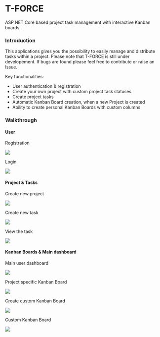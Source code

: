 # T-FORCE
ASP.NET Core based project task management with interactive Kanban boards.

<h3>Introduction</h3>

This applications gives you the possibility to easily manage and distribute tasks within a project.
Please note that T-FORCE is still under developement. If bugs are found please feel free to contribute or raise an Issue.

Key functionalities:
* User authentication & registration
* Create your own project with custom project task statuses
* Create project tasks
* Automatic Kanban Board creation, when a new Project is created
* Ability to create personal Kanban Boards with custom columns


<h3>Walkthrough</h3>

<h4>User</h4>

Registration

<img src="https://scontent-sof1-1.xx.fbcdn.net/v/t1.15752-9/146966769_1060010571172120_5615115576512901528_n.png?_nc_cat=110&ccb=2&_nc_sid=ae9488&_nc_ohc=ofhP5Mji4bsAX-LES26&_nc_ht=scontent-sof1-1.xx&oh=d4961c3ae7f90061d6d41d6126d41425&oe=60434849">

Login

<img src="https://scontent-sof1-1.xx.fbcdn.net/v/t1.15752-9/146976386_419357835964380_1996168783102563165_n.png?_nc_cat=106&ccb=2&_nc_sid=ae9488&_nc_ohc=M6X1N1JeKiQAX_OdnYV&_nc_ht=scontent-sof1-1.xx&oh=8962f7e91f9a584c1060548c03682f1c&oe=60430140">

<h4>Project & Tasks</h4>

Create new project

<img src="https://scontent-sof1-1.xx.fbcdn.net/v/t1.15752-9/147433412_1062458217607982_2526293258701046685_n.png?_nc_cat=111&ccb=2&_nc_sid=ae9488&_nc_ohc=lz-aSolsf84AX-cZTvc&_nc_ht=scontent-sof1-1.xx&oh=7da02ccea4047c0e7f5813128765a9bd&oe=60456C70">

Create new task

<img src="https://scontent-sof1-1.xx.fbcdn.net/v/t1.15752-9/147862138_1330469293953852_2964501676801908415_n.png?_nc_cat=102&ccb=2&_nc_sid=ae9488&_nc_ohc=sBqrdJU3TO8AX9NLXsS&_nc_ht=scontent-sof1-1.xx&oh=82c77bd971e702bf18114614d8b0257e&oe=6045AA42">

View the task

<img src="https://scontent-sof1-1.xx.fbcdn.net/v/t1.15752-9/146867459_915285525876142_5390701144888885125_n.png?_nc_cat=108&ccb=2&_nc_sid=ae9488&_nc_ohc=E3w_5Rq1FiIAX_ov69v&_nc_ht=scontent-sof1-1.xx&oh=394f839edff70fb238a5ab2592bcd2df&oe=6046780B">

<h4>Kanban Boards & Main dashboard</h4>

Main user dashboard

<img src="https://scontent-sof1-1.xx.fbcdn.net/v/t1.15752-9/147065295_258581028991997_1296227491932483667_n.png?_nc_cat=110&ccb=2&_nc_sid=ae9488&_nc_ohc=OaAdvME2GyIAX9IYZbE&_nc_ht=scontent-sof1-1.xx&oh=bbacb453643908bc00c8613e3da1d1e9&oe=60430D7C">

Project specific Kanban Board

<img src="https://scontent-sof1-1.xx.fbcdn.net/v/t1.15752-9/147452176_239244437824720_9215920599352468670_n.png?_nc_cat=101&ccb=2&_nc_sid=ae9488&_nc_ohc=IjHyPzZMqXcAX91VBvV&_nc_ht=scontent-sof1-1.xx&oh=a716b7c5a1f72621f3b13ace7c7e31e9&oe=604436B1">

Create custom Kanban Board

<img src="https://scontent-sof1-1.xx.fbcdn.net/v/t1.15752-9/146819673_424985895491300_3709059644440495450_n.png?_nc_cat=100&ccb=2&_nc_sid=ae9488&_nc_ohc=Z5XbvqfUJpQAX8ngb34&_nc_ht=scontent-sof1-1.xx&oh=357de7d21132ad8a8d3fb70aada1c5e6&oe=604352E2">

Custom Kanban Board

<img src="https://scontent-sof1-1.xx.fbcdn.net/v/t1.15752-9/147671385_4316349565047303_6448639884149172909_n.png?_nc_cat=105&ccb=2&_nc_sid=ae9488&_nc_ohc=ZtdIzwHWbRYAX8sVV66&_nc_ht=scontent-sof1-1.xx&oh=5013885b03a2d39b9604e609002a4124&oe=6046718A">
